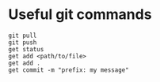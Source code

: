 # Useful git commands
```
git pull
git push
get status
get add <path/to/file>
get add .
get commit -m "prefix: my message"
```